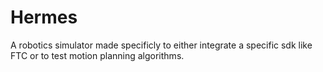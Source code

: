 # Hermes
A robotics simulator made specificly to either integrate a specific sdk like FTC or to test motion planning algorithms.
